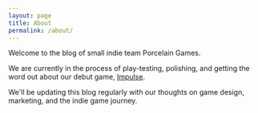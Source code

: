 ```yaml
---
layout: page
title: About
permalink: /about/
---
```


Welcome to the blog of small indie team Porcelain Games.

We are currently in the process of play-testing, polishing, and getting the word out about our debut game, [Impulse](http://play-impulse.com).

We'll be updating this blog regularly with our thoughts on game design, marketing, and the indie game journey.
